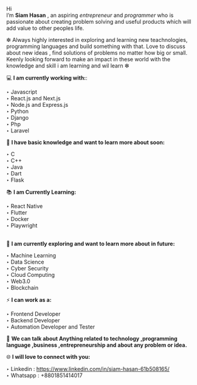 Hi   
I’m **Siam Hasan** , an aspiring *entrepreneur* and *programmer* who is passionate about creating problem solving and useful products which will add value to other peoples life.<br>

❇ Always highly interested in exploring and learning new teachnologies, programming languages and build something with that. Love to discuss about new ideas , find solutions of problems no matter how big or small. Keenly looking forward to make an impact in these world with the knowledge and skill i am learning and wil learn ❇<br>

💻 **I am currently working with:**:<br>

  ‣ Javascript<br>
  ‣ React.js and Next.js<br>
  ‣ Node.js and Express.js<br>
  ‣ Python<br>
  ‣ Django<br>
  ‣ Php<br>
  ‣ Laravel<br>

🔺 **I have basic knowledge and want to learn more about soon:**<br>

  ‣ C<br>
  ‣ C++<br>
  ‣ Java<br>
  ‣ Dart<br>
  ‣ Flask<br>

📚 **I am Currently Learning:**<br>

  ‣ React Native<br>
  ‣ Flutter<br>
  ‣ Docker<br>
  ‣ Playwright<br>
<br>

📅  **I am currently exploring and want to learn more about in future:**<br>

  ‣ Machine Learning<br>
  ‣ Data Science<br>
  ‣ Cyber Security<br>
  ‣ Cloud Computing<br>
  ‣ Web3.0 <br>
  ‣ Blockchain<br>
  
 ⚡ **I can work as a:**<br>
 
 ‣ Frontend Developer <br>
 ‣ Backend Developer<br>
 ‣ Automation Developer and Tester<br>
 

💬 **We can talk about Anything related to technology ,programming language ,business ,entrepreneurship and about any problem or idea.**

🌐 **I will love to connect with you:**<br>

‣ Linkedin : https://www.linkedin.com/in/siam-hasan-61b508165/<br>
‣ Whatsapp : +8801851414017

<!---
Siam1111/Siam1111 is a ✨ special ✨ repository because its `README.md` (this file) appears on your GitHub profile.
You can click the Preview link to take a look at your changes.
--->
